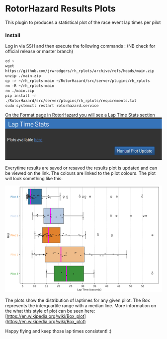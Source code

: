 # RotorHazard Results Plots
This plugin to produces a statistical plot of the race event lap times per pilot

 
 ### Install

Log in via SSH and then execute the following commands : (NB check for official release or master branch)

```
cd ~
wget https://github.com/jrwrodgers/rh_rplots/archive/refs/heads/main.zip
unzip ./main.zip
cp -r ~/rh_rplots-main ~/RotorHazard/src/server/plugins/rh_rplots
rm -R ~/rh_rplots-main
rm ./main.zip
pip install -r ./RotorHazard/src/server/plugins/rh_rplots/requirements.txt
sudo systemctl restart rotorhazard.service
```

On the Format page in RotorHazard you will see a Lap Time Stats section
![image](https://github.com/jrwrodgers/rh_rplots/blob/main/assets/134737.png)

Everytime results are saved or resaved the results plot is updated and can be viewed on the link. The colours are linked to the pilot colours. The plot will look something like this:

![image](https://github.com/jrwrodgers/rh_rplots/blob/main/assets/134817.png)

The plots show the distribution of laptimes for any given pilot. The Box represents the interquartile range with a median line. More information on the what this style of plot can be seen here:
[https://en.wikipedia.org/wiki/Box_plot](https://en.wikipedia.org/wiki/Box_plot)

Happy flying and keep those lap times consistent! :)

